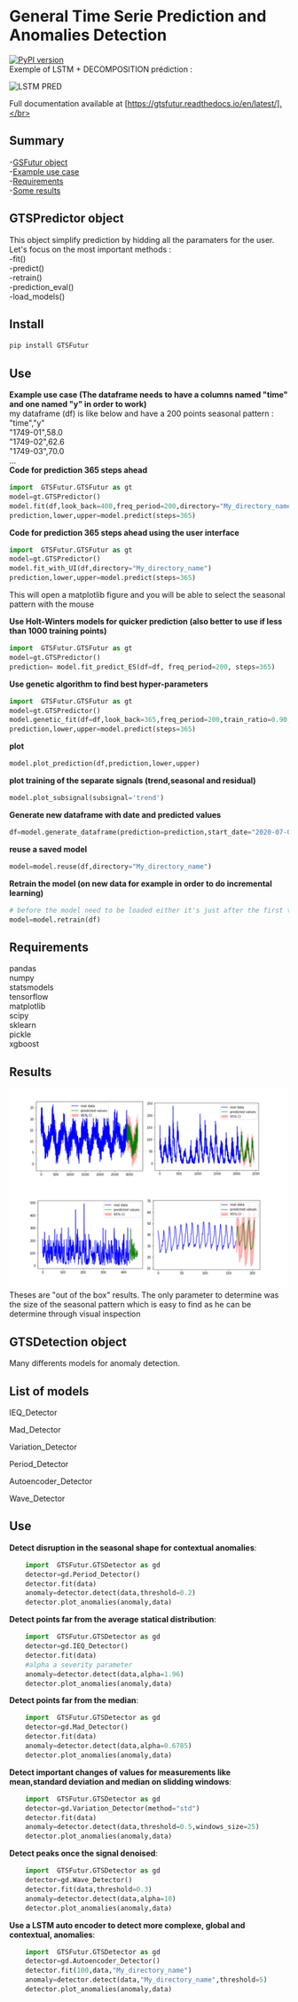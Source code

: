 # General Time Serie Prediction and Anomalies Detection 
[![PyPI version](https://badge.fury.io/py/GTSFutur.svg)](https://badge.fury.io/py/GTSFutur) </br>
Exemple of LSTM + DECOMPOSITION prédiction :

![LSTM PRED](/Images/gif_lstm.gif)

Full documentation available at [https://gtsfutur.readthedocs.io/en/latest/].</br>

Summary
-------

-[GSFutur object](#gsfutur-object) </br>
-[Example use case ](#example-use-case ) </br>
-[Requirements](#quick-methods-explanation ) </br>
-[Some results](#results) </br>


GTSPredictor object
--------------

This object simplify prediction by hidding all the paramaters for the user.
Let's focus on the most important methods : </br>
-fit()  </br>
-predict() </br>
-retrain() </br>
-prediction_eval() </br>
-load_models() </br>

Install
-------
```python
pip install GTSFutur
```


Use
---

**Example use case (The dataframe needs to have a columns named "time" and one named "y" in order to work)** </br>
my dataframe (df) is like below and have a 200 points seasonal pattern :</br>
"time","y"</br>
"1749-01",58.0</br>
"1749-02",62.6</br>
"1749-03",70.0</br>
...</br>
**Code for prediction 365 steps ahead**
```python
import  GTSFutur.GTSFutur as gt
model=gt.GTSPredictor()
model.fit(df,look_back=400,freq_period=200,directory="My_directory_name")
prediction,lower,upper=model.predict(steps=365)
```

**Code for prediction 365 steps ahead using the user interface**
```python
import  GTSFutur.GTSFutur as gt
model=gt.GTSPredictor()
model.fit_with_UI(df,directory="My_directory_name")
prediction,lower,upper=model.predict(steps=365)
```
This will open a matplotlib figure and you will be able to select the seasonal pattern with the mouse

**Use Holt-Winters models for quicker prediction (also better to use if less than 1000 training points)**
```python
import  GTSFutur.GTSFutur as gt
model=gt.GTSPredictor()
prediction= model.fit_predict_ES(df=df, freq_period=200, steps=365)
```

**Use genetic algorithm to find best hyper-parameters**
```python
import  GTSFutur.GTSFutur as gt
model=gt.GTSPredictor()
model.genetic_fit(df=df,look_back=365,freq_period=200,train_ratio=0.90,pop=3,gen=3,multi_thread=True)
prediction,lower,upper=model.predict(steps=365)
```

**plot**
```python
model.plot_prediction(df,prediction,lower,upper)
```

**plot training of the separate signals (trend,seasonal and residual)**
```python
model.plot_subsignal(subsignal='trend')
```

**Generate new dataframe with date and predicted values**
```python
df=model.generate_dataframe(prediction=prediction,start_date="2020-07-05 14:00:00",freq="H",lower=lower,upper=upper)
```

**reuse a saved model**
```python
model=model.reuse(df,directory="My_directory_name")
```

**Retrain the model (on new data for example in order to do incremental learning)**
```python
# before the model need to be loaded either it's just after the first training or used reuse function
model=model.retrain(df)
```


 Requirements 
------------
pandas </br>
numpy </br>
statsmodels</br>
tensorflow</br>
matplotlib</br>
scipy</br>
sklearn</br>
pickle</br>
xgboost </br>



Results
--------
![LSTM PRED](/Images/figures.png)
Theses are "out of the box" results. The only parameter to determine was the size of the seasonal pattern which is easy to find as he can be determine through visual inspection


GTSDetection object
-------------------

Many differents models for anomaly detection.



List of models
--------------

IEQ_Detector

Mad_Detector

Variation_Detector

Period_Detector

Autoencoder_Detector

Wave_Detector



Use
---

**Detect disruption in the seasonal shape for contextual anomalies**:
```python
    import  GTSFutur.GTSDetector as gd
    detector=gd.Period_Detector()
    detector.fit(data)
    anomaly=detector.detect(data,threshold=0.2)
    detector.plot_anomalies(anomaly,data)
```

**Detect points far from the average statical distribution**:
```python
    import  GTSFutur.GTSDetector as gd
    detector=gd.IEQ_Detector()
    detector.fit(data)
    #alpha a severity parameter
    anomaly=detector.detect(data,alpha=1.96)
    detector.plot_anomalies(anomaly,data)
```


**Detect points far from the median**:
```python
    import  GTSFutur.GTSDetector as gd
    detector=gd.Mad_Detector()
    detector.fit(data)
    anomaly=detector.detect(data,alpha=0.6785)
    detector.plot_anomalies(anomaly,data)
```
**Detect important changes of values for measurements like mean,standard deviation and median on slidding windows**:
```python
    import  GTSFutur.GTSDetector as gd
    detector=gd.Variation_Detector(method="std")
    detector.fit(data)
    anomaly=detector.detect(data,threshold=0.5,windows_size=25)
    detector.plot_anomalies(anomaly,data)
```

**Detect peaks once the signal denoised**:
```python
    import  GTSFutur.GTSDetector as gd
    detector=gd.Wave_Detector()
    detector.fit(data,threshold=0.3)
    anomaly=detector.detect(data,alpha=10)
    detector.plot_anomalies(anomaly,data)
```
**Use a LSTM auto encoder to detect more complexe, global and contextual, anomalies**:
```python
    import  GTSFutur.GTSDetector as gd
    detector=gd.Autoencoder_Detector()
    detector.fit(100,data,"My_directory_name")
    anomaly=detector.detect(data,"My_directory_name",threshold=5)
    detector.plot_anomalies(anomaly,data)
```



